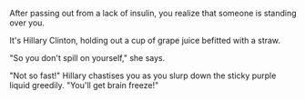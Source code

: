 After passing out from a lack of insulin, you realize that someone is standing over you. 

It's Hillary Clinton, holding out a cup of grape juice befitted with a straw.

"So you don't spill on yourself," she says. 

"Not so fast!" Hillary chastises you as you slurp down the sticky purple liquid greedily. "You'll get brain freeze!"

